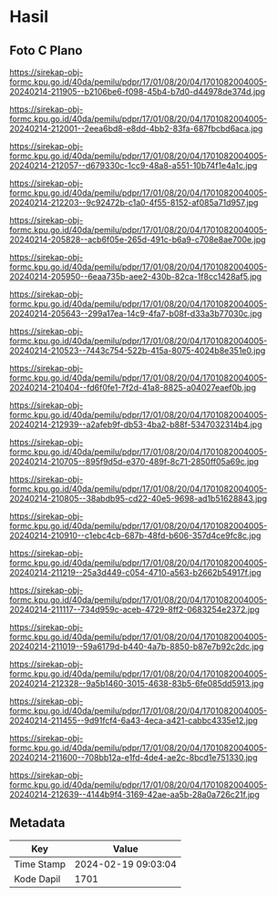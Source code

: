 # Hasil

## Foto C Plano

https://sirekap-obj-formc.kpu.go.id/40da/pemilu/pdpr/17/01/08/20/04/1701082004005-20240214-211905--b2106be6-f098-45b4-b7d0-d44978de374d.jpg

https://sirekap-obj-formc.kpu.go.id/40da/pemilu/pdpr/17/01/08/20/04/1701082004005-20240214-212001--2eea6bd8-e8dd-4bb2-83fa-687fbcbd6aca.jpg

https://sirekap-obj-formc.kpu.go.id/40da/pemilu/pdpr/17/01/08/20/04/1701082004005-20240214-212057--d679330c-1cc9-48a8-a551-10b74f1e4a1c.jpg

https://sirekap-obj-formc.kpu.go.id/40da/pemilu/pdpr/17/01/08/20/04/1701082004005-20240214-212203--9c92472b-c1a0-4f55-8152-af085a71d957.jpg

https://sirekap-obj-formc.kpu.go.id/40da/pemilu/pdpr/17/01/08/20/04/1701082004005-20240214-205828--acb6f05e-265d-491c-b6a9-c708e8ae700e.jpg

https://sirekap-obj-formc.kpu.go.id/40da/pemilu/pdpr/17/01/08/20/04/1701082004005-20240214-205950--6eaa735b-aee2-430b-82ca-1f8cc1428af5.jpg

https://sirekap-obj-formc.kpu.go.id/40da/pemilu/pdpr/17/01/08/20/04/1701082004005-20240214-205643--299a17ea-14c9-4fa7-b08f-d33a3b77030c.jpg

https://sirekap-obj-formc.kpu.go.id/40da/pemilu/pdpr/17/01/08/20/04/1701082004005-20240214-210523--7443c754-522b-415a-8075-4024b8e351e0.jpg

https://sirekap-obj-formc.kpu.go.id/40da/pemilu/pdpr/17/01/08/20/04/1701082004005-20240214-210404--fd6f0fe1-7f2d-41a8-8825-a04027eaef0b.jpg

https://sirekap-obj-formc.kpu.go.id/40da/pemilu/pdpr/17/01/08/20/04/1701082004005-20240214-212939--a2afeb9f-db53-4ba2-b88f-5347032314b4.jpg

https://sirekap-obj-formc.kpu.go.id/40da/pemilu/pdpr/17/01/08/20/04/1701082004005-20240214-210705--895f9d5d-e370-489f-8c71-2850ff05a69c.jpg

https://sirekap-obj-formc.kpu.go.id/40da/pemilu/pdpr/17/01/08/20/04/1701082004005-20240214-210805--38abdb95-cd22-40e5-9698-ad1b51628843.jpg

https://sirekap-obj-formc.kpu.go.id/40da/pemilu/pdpr/17/01/08/20/04/1701082004005-20240214-210910--c1ebc4cb-687b-48fd-b606-357d4ce9fc8c.jpg

https://sirekap-obj-formc.kpu.go.id/40da/pemilu/pdpr/17/01/08/20/04/1701082004005-20240214-211219--25a3d449-c054-4710-a563-b2662b54917f.jpg

https://sirekap-obj-formc.kpu.go.id/40da/pemilu/pdpr/17/01/08/20/04/1701082004005-20240214-211117--734d959c-aceb-4729-8ff2-0683254e2372.jpg

https://sirekap-obj-formc.kpu.go.id/40da/pemilu/pdpr/17/01/08/20/04/1701082004005-20240214-211019--59a6179d-b440-4a7b-8850-b87e7b92c2dc.jpg

https://sirekap-obj-formc.kpu.go.id/40da/pemilu/pdpr/17/01/08/20/04/1701082004005-20240214-212328--9a5b1460-3015-4638-83b5-6fe085dd5913.jpg

https://sirekap-obj-formc.kpu.go.id/40da/pemilu/pdpr/17/01/08/20/04/1701082004005-20240214-211455--9d91fcf4-6a43-4eca-a421-cabbc4335e12.jpg

https://sirekap-obj-formc.kpu.go.id/40da/pemilu/pdpr/17/01/08/20/04/1701082004005-20240214-211600--708bb12a-e1fd-4de4-ae2c-8bcd1e751330.jpg

https://sirekap-obj-formc.kpu.go.id/40da/pemilu/pdpr/17/01/08/20/04/1701082004005-20240214-212639--4144b9f4-3169-42ae-aa5b-28a0a726c21f.jpg


## Metadata

| Key        | Value               |
| ---------- | ------------------- |
| Time Stamp | 2024-02-19 09:03:04 |
| Kode Dapil | 1701                |



